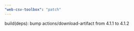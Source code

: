 ```yaml
---
"web-csv-toolbox": "patch"
---
```


build(deps): bump actions/download-artifact from 4.1.1 to 4.1.2
